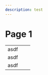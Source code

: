```yaml
---
description: test
---
```


# Page 1

|      |   |   |
| ---- | - | - |
| asdf |   |   |
| asdf |   |   |
| asdf |   |   |
